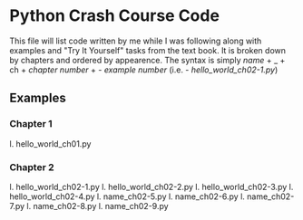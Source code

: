 # Python Crash Course Code

This file will list code written by me while I was following along with examples and "Try It Yourself" tasks from the text book. It is broken down by chapters and ordered by appearence. The syntax is simply *name* + _ + ch + *chapter number* + - *example number* (i.e. - *hello_world_ch02-1.py*)

## Examples

### Chapter 1
l. hello_world_ch01.py

### Chapter 2
l. hello_world_ch02-1.py
l. hello_world_ch02-2.py
l. hello_world_ch02-3.py
l. hello_world_ch02-4.py
l. name_ch02-5.py
l. name_ch02-6.py
l. name_ch02-7.py
l. name_ch02-8.py
l. name_ch02-9.py
